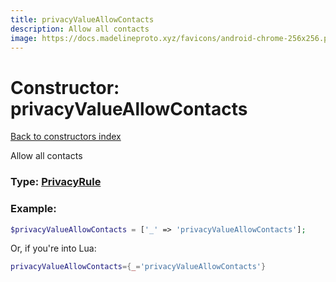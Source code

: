 ```yaml
---
title: privacyValueAllowContacts
description: Allow all contacts
image: https://docs.madelineproto.xyz/favicons/android-chrome-256x256.png
---
```

# Constructor: privacyValueAllowContacts  
[Back to constructors index](index.md)



Allow all contacts




### Type: [PrivacyRule](../types/PrivacyRule.md)


### Example:

```php
$privacyValueAllowContacts = ['_' => 'privacyValueAllowContacts'];
```  


Or, if you're into Lua:

```lua
privacyValueAllowContacts={_='privacyValueAllowContacts'}

```


